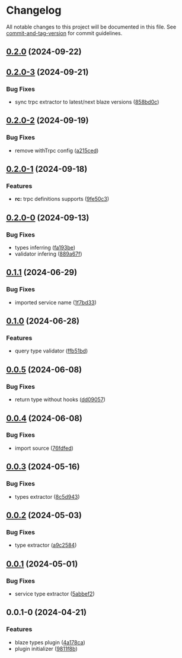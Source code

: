 # Changelog

All notable changes to this project will be documented in this file. See [commit-and-tag-version](https://github.com/absolute-version/commit-and-tag-version) for commit guidelines.

## [0.2.0](https://github.com/busy-hour-studio/blaze-types/compare/v0.2.0-3...v0.2.0) (2024-09-22)

## [0.2.0-3](https://github.com/busy-hour-studio/blaze-types/compare/v0.2.0-2...v0.2.0-3) (2024-09-21)


### Bug Fixes

* sync trpc extractor to latest/next blaze versions ([858bd0c](https://github.com/busy-hour-studio/blaze-types/commit/858bd0c0287e61454c48cbf9d689905dd7cc8eb9))

## [0.2.0-2](https://github.com/busy-hour-studio/blaze-types/compare/v0.2.0-1...v0.2.0-2) (2024-09-19)


### Bug Fixes

* remove withTrpc config ([a215ced](https://github.com/busy-hour-studio/blaze-types/commit/a215ced13b7ba1854b8d59b96a0e7e90fe3433cd))

## [0.2.0-1](https://github.com/busy-hour-studio/blaze-types/compare/v0.2.0-0...v0.2.0-1) (2024-09-18)


### Features

* **rc:** trpc definitions supports ([9fe50c3](https://github.com/busy-hour-studio/blaze-types/commit/9fe50c3ef9f1bc7b6b962d83ec0e4868a20b40dd))

## [0.2.0-0](https://github.com/busy-hour-studio/blaze-types/compare/v0.1.1...v0.2.0-0) (2024-09-13)


### Bug Fixes

* types inferring ([fa193be](https://github.com/busy-hour-studio/blaze-types/commit/fa193be8c9d8180a46cb4ec2c6dd2c7a0c0244fa))
* validator infering ([889a67f](https://github.com/busy-hour-studio/blaze-types/commit/889a67fb2ac57cff029f15893e8cafa23a08f412))

## [0.1.1](https://github.com/Busy-Hour-Studio/blaze-types/compare/v0.1.0...v0.1.1) (2024-06-29)


### Bug Fixes

* imported service name ([1f7bd33](https://github.com/Busy-Hour-Studio/blaze-types/commit/1f7bd33df9a8debc5fc98459f9a4422409373a6a))

## [0.1.0](https://github.com/Busy-Hour-Studio/blaze-types/compare/v0.0.5...v0.1.0) (2024-06-28)


### Features

* query type validator ([ffb51bd](https://github.com/Busy-Hour-Studio/blaze-types/commit/ffb51bd968fbf5bfee0a3386b8d9c84166a78bc0))

## [0.0.5](https://github.com/Busy-Hour-Studio/blaze-types/compare/v0.0.4...v0.0.5) (2024-06-08)


### Bug Fixes

* return type without hooks ([dd09057](https://github.com/Busy-Hour-Studio/blaze-types/commit/dd09057009545fed959876168e9d1ad34b44972c))

## [0.0.4](https://github.com/Busy-Hour-Studio/blaze-types/compare/v0.0.3...v0.0.4) (2024-06-08)


### Bug Fixes

* import source ([76fdfed](https://github.com/Busy-Hour-Studio/blaze-types/commit/76fdfedb97c9d55bc70f054ce4a38802283ccf3a))

## [0.0.3](https://github.com/Busy-Hour-Studio/blaze-types/compare/v0.0.2...v0.0.3) (2024-05-16)


### Bug Fixes

* types extractor ([8c5d943](https://github.com/Busy-Hour-Studio/blaze-types/commit/8c5d943b281649b4c166e99a307d37e67a864364))

## [0.0.2](https://github.com/Busy-Hour-Studio/blaze-types/compare/v0.0.1...v0.0.2) (2024-05-03)


### Bug Fixes

* type extractor ([a9c2584](https://github.com/Busy-Hour-Studio/blaze-types/commit/a9c25844a6deebcf01ff2af57acc6c21a49ab9e2))

## [0.0.1](https://github.com/Busy-Hour-Studio/blaze-types/compare/v0.0.1-0...v0.0.1) (2024-05-01)


### Bug Fixes

* service type extractor ([5abbef2](https://github.com/Busy-Hour-Studio/blaze-types/commit/5abbef2e54897087aff055c112960e737116e6ec))

## 0.0.1-0 (2024-04-21)


### Features

* blaze types plugin ([4a178ca](https://github.com/Busy-Hour-Studio/blaze-types/commit/4a178cafa07c55c0b064edc8fd1979aee775124b))
* plugin initializer ([9811f8b](https://github.com/Busy-Hour-Studio/blaze-types/commit/9811f8ba5e83ac81590ce20d88e61450066b9b47))
